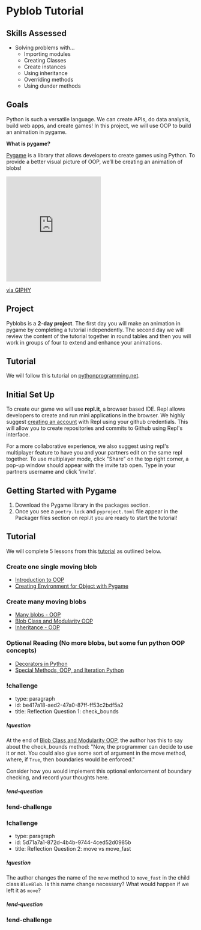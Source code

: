 # Pyblob Tutorial

## Skills Assessed

- Solving problems with...
  - Importing modules
  - Creating Classes
  - Create instances
  - Using inheritance
  - Overriding methods
  - Using dunder methods

## Goals

Python is such a versatile language. We can create APIs, do data analysis, build web apps, and create games! In this project, we will use OOP to build an animation in pygame.

**What is pygame?**

[Pygame](https://www.pygame.org/wiki/about) is a library that allows developers to create games using Python.
To provide a better visual picture of OOP, we’ll be creating an animation of blobs!

<iframe src="https://giphy.com/embed/9DFDu1xmCeXvil0FcR" width="252" height="280" frameBorder="0" class="giphy-embed" allowFullScreen></iframe><p><a href="https://giphy.com/gifs/9DFDu1xmCeXvil0FcR">via GIPHY</a></p>

## Project

Pyblobs is a **2-day project**. The first day you will make an animation in pygame by completing a tutorial independently. The second day we will review the content of the tutorial together in round tables and then you will work in groups of four to extend and enhance your animations.

## Tutorial

We will follow this tutorial on [pythonprogramming.net](https://pythonprogramming.net/object-oriented-programming-introduction-intermediate-python-tutorial/).

## Initial Set Up

To create our game we will use **repl.it**, a browser based IDE. Repl allows developers to create and run mini applications in the browser. We highly suggest [creating an account](https://repl.it/signup) with Repl using your github credentials. This will allow you to create repositories and commits to Github using Repl's interface.

For a more collaborative experience, we also suggest using repl's multiplayer feature to have you and your partners edit on the same repl together. To use multiplayer mode, click "Share" on the top right corner, a pop-up window should appear with the invite tab open. Type in your partners username and click 'invite'.

## Getting Started with Pygame

1. Download the Pygame library in the packages section.
2. Once you see a `poetry.lock` and `pyproject.toml` file appear in the Packager files section on repl.it you are ready to start the tutorial!

## Tutorial

We will complete 5 lessons from this [tutorial](https://pythonprogramming.net/object-oriented-programming-introduction-intermediate-python-tutorial/) as outlined below.

### Create one single moving blob

- [Introduction to OOP](https://pythonprogramming.net/object-oriented-programming-introduction-intermediate-python-tutorial/)
- [Creating Environment for Object with Pygame](https://pythonprogramming.net/creating-pygame-environment-intermediate-python-tutorial/)

### Create many moving blobs

- [Many blobs - OOP](https://pythonprogramming.net/many-blob-objects-intermediate-python-tutorial/)
- [Blob Class and Modularity OOP](https://pythonprogramming.net/class-object-modularity-intermediate-python-tutorial/)
- [Inheritance - OOP](https://pythonprogramming.net/inheritance-object-oriented-programming-intermediate-python-tutorial/)

### Optional Reading (No more blobs, but some fun python OOP concepts)

- [Decorators in Python](https://pythonprogramming.net/decorators-intermediate-python-tutorial/)
- [Special Methods, OOP, and Iteration Python](https://pythonprogramming.net/special-methods-iteration-intermediate-python-tutorial/)

<!-- prettier-ignore-start -->
### !challenge
* type: paragraph
* id: be417a18-aed2-47a0-87ff-ff53c2bdf5a2
* title: Reflection Question 1: check_bounds
##### !question
At the end of [Blob Class and Modularity OOP](https://pythonprogramming.net/class-object-modularity-intermediate-python-tutorial/), the author has this to say about the check_bounds method: "Now, the programmer can decide to use it or not. You could also give some sort of argument in the move method, where, if `True`, then boundaries would be enforced."

Consider how you would implement this optional enforcement of boundary checking, and record your thoughts here.
##### !end-question
### !end-challenge
<!-- prettier-ignore-end -->

<!--prettier-ignore-start-->
### !challenge
* type: paragraph
* id: 5d71a7a1-872d-4b4b-9744-4ced52d0985b
* title: Reflection Question 2: move vs move_fast
##### !question
The author changes the name of the `move` method to `move_fast` in the child class `BlueBlob`. Is this name change necessary? What would happen if we left it as `move`?
##### !end-question
### !end-challenge
<!-- prettier-ignore-end -->
